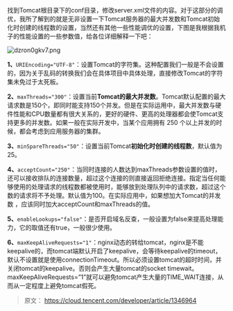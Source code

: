 找到Tomcat根目录下的conf目录，修改server.xml文件的内容。对于这部分的调优，我所了解到的就是无非设置一下Tomcat服务器的最大并发数和Tomcat初始化时创建的线程数的设置，当然还有其他一些性能调优的设置，下图是我根据我机子的性能设置的一些参数值，给各位详细解释一下吧：

![dzron0gkv7.png](http://ww1.sinaimg.cn/large/005CzYvJgy1gel68im55zj30hn05ddfp.jpg)

**1、**`URIEncoding="UTF-8"`：设置Tomcat的字符集。这种配置我们一般是不会设置的，因为关于乱码的转换我们会在具体项目中具体处理，直接修改Tomcat的字符集未免过于太死板。

**2、**`maxThreads="300"`：设置当前**Tomcat的最大并发数**。Tomcat默认配置的最大请求数是150个，即同时能支持150个并发。但是在实际运用中，最大并发数与硬件性能和CPU数量都有很大关系的，更好的硬件、更高的处理器都会使Tomcat支持更多的并发数。如果一般在实际开发中，当某个应用拥有 250 个以上并发的时候，都会考虑到应用服务器的集群。

**3、**`minSpareThreads="50"`：设置当前Tomcat**初始化时创建的线程数**，默认值为25。

**4、**`acceptCount="250"`：当同时连接的人数达到maxThreads参数设置的值时，还可以接收排队的连接数量，超过这个连接的则直接返回拒绝连接。指定当任何能够使用的处理请求的线程数都被使用时，能够放到处理队列中的请求数，超过这个数的请求将不予处理。默认值为100。在实际应用中，如果想加大Tomcat的并发数 ，应该同时加大acceptCount和maxThreads的值。

**5、**`enableLookups="false"`：是否开启域名反查，一般设置为false来提高处理能力，它的取值还有true，一般很少使用。

**6、**`maxKeepAliveRequests="1"`：nginx动态的转给tomcat，nginx是不能keepalive的，而tomcat端默认开启了keepalive，会等待keepalive的timeout，默认不设置就是使用connectionTimeout。所以必须设置tomcat的超时时间，并关闭tomcat的keepalive。否则会产生大量tomcat的socket timewait。maxKeepAliveRequests=”1”就可以避免tomcat产生大量的TIME_WAIT连接，从而从一定程度上避免tomcat假死。



> 原文： https://cloud.tencent.com/developer/article/1346964